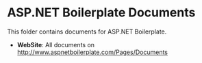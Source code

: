 ASP.NET Boilerplate Documents
=============================

This folder contains documents for ASP.NET Boilerplate.

* __WebSite__: All documents
on http://www.aspnetboilerplate.com/Pages/Documents
